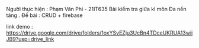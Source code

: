 Người thực hiện : Phạm Văn Phi - 21IT635
Bài kiểm tra giữa kì môn Đa nền tảng .
Đề bài : CRUD + firebase

link demo : https://drive.google.com/drive/folders/1oxYSvEZju3UcBn4TDceUKRUA13wiiJB9?usp=drive_link
